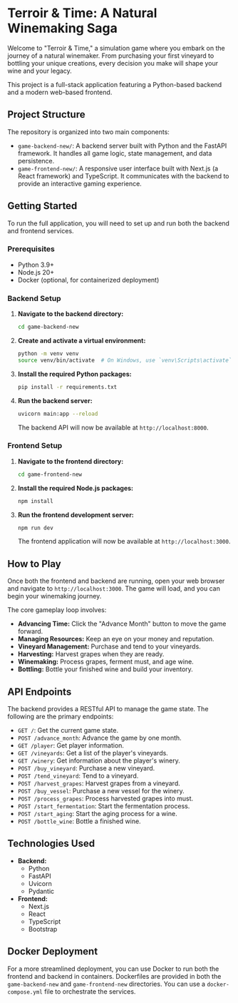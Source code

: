 # Terroir & Time: A Natural Winemaking Saga

Welcome to "Terroir & Time," a simulation game where you embark on the journey of a natural winemaker. From purchasing your first vineyard to bottling your unique creations, every decision you make will shape your wine and your legacy.

This project is a full-stack application featuring a Python-based backend and a modern web-based frontend.

## Project Structure

The repository is organized into two main components:

*   `game-backend-new/`: A backend server built with Python and the FastAPI framework. It handles all game logic, state management, and data persistence.
*   `game-frontend-new/`: A responsive user interface built with Next.js (a React framework) and TypeScript. It communicates with the backend to provide an interactive gaming experience.

## Getting Started

To run the full application, you will need to set up and run both the backend and frontend services.

### Prerequisites

*   Python 3.9+
*   Node.js 20+
*   Docker (optional, for containerized deployment)

### Backend Setup

1.  **Navigate to the backend directory:**
    ```bash
    cd game-backend-new
    ```

2.  **Create and activate a virtual environment:**
    ```bash
    python -m venv venv
    source venv/bin/activate  # On Windows, use `venv\Scripts\activate`
    ```

3.  **Install the required Python packages:**
    ```bash
    pip install -r requirements.txt
    ```

4.  **Run the backend server:**
    ```bash
    uvicorn main:app --reload
    ```
    The backend API will now be available at `http://localhost:8000`.

### Frontend Setup

1.  **Navigate to the frontend directory:**
    ```bash
    cd game-frontend-new
    ```

2.  **Install the required Node.js packages:**
    ```bash
    npm install
    ```

3.  **Run the frontend development server:**
    ```bash
    npm run dev
    ```
    The frontend application will now be available at `http://localhost:3000`.

## How to Play

Once both the frontend and backend are running, open your web browser and navigate to `http://localhost:3000`. The game will load, and you can begin your winemaking journey.

The core gameplay loop involves:

*   **Advancing Time:** Click the "Advance Month" button to move the game forward.
*   **Managing Resources:** Keep an eye on your money and reputation.
*   **Vineyard Management:** Purchase and tend to your vineyards.
*   **Harvesting:** Harvest grapes when they are ready.
*   **Winemaking:** Process grapes, ferment must, and age wine.
*   **Bottling:** Bottle your finished wine and build your inventory.

## API Endpoints

The backend provides a RESTful API to manage the game state. The following are the primary endpoints:

*   `GET /`: Get the current game state.
*   `POST /advance_month`: Advance the game by one month.
*   `GET /player`: Get player information.
*   `GET /vineyards`: Get a list of the player's vineyards.
*   `GET /winery`: Get information about the player's winery.
*   `POST /buy_vineyard`: Purchase a new vineyard.
*   `POST /tend_vineyard`: Tend to a vineyard.
*   `POST /harvest_grapes`: Harvest grapes from a vineyard.
*   `POST /buy_vessel`: Purchase a new vessel for the winery.
*   `POST /process_grapes`: Process harvested grapes into must.
*   `POST /start_fermentation`: Start the fermentation process.
*   `POST /start_aging`: Start the aging process for a wine.
*   `POST /bottle_wine`: Bottle a finished wine.

## Technologies Used

*   **Backend:**
    *   Python
    *   FastAPI
    *   Uvicorn
    *   Pydantic
*   **Frontend:**
    *   Next.js
    *   React
    *   TypeScript
    *   Bootstrap

## Docker Deployment

For a more streamlined deployment, you can use Docker to run both the frontend and backend in containers. Dockerfiles are provided in both the `game-backend-new` and `game-frontend-new` directories. You can use a `docker-compose.yml` file to orchestrate the services.